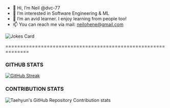 - 👋 Hi, I’m Neil @dvc-77
- 👀 I’m interested in Software Engineering & ML 
- 🌱 I’m an avid learner. I enjoy learning from people too!
- 📫 You can reach me via mail:
     neilohene@gmail.com

![Jokes Card](https://readme-jokes.vercel.app/api)
     
==============================================================

###    GITHUB STATS
[![GitHub Streak](https://streak-stats.demolab.com?user=dvc-77&theme=gruvbox&mode=weekly)](https://git.io/streak-stats)


###  CONTRIBUTION STATS
![Taehyun's GitHub Repository Contribution stats](https://github-contributor-stats.vercel.app/api?username=dvc-77)

